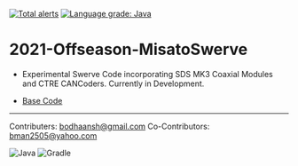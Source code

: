 [![Total alerts](https://img.shields.io/lgtm/alerts/g/Team3039/2021-Offseason-MisatoSwerve.svg?logo=lgtm&logoWidth=18)](https://lgtm.com/projects/g/Team3039/2021-Offseason-MisatoSwerve/alerts/) [![Language grade: Java](https://img.shields.io/lgtm/grade/java/g/Team3039/2021-Offseason-MisatoSwerve.svg?logo=lgtm&logoWidth=18)](https://lgtm.com/projects/g/Team3039/2021-Offseason-MisatoSwerve/context:java)

# 2021-Offseason-MisatoSwerve

- Experimental Swerve Code incorporating SDS MK3 Coaxial Modules and CTRE CANCoders. Currently in Development.

- [Base Code](https://github.com/SwerveDriveSpecialties/swerve-template)

-----

Contributers: bodhaansh@gmail.com
Co-Contributors: bman2505@yahoo.com

![Java](https://img.shields.io/badge/java-%23ED8B00.svg?style=for-the-badge&logo=java&logoColor=white) ![Gradle](https://img.shields.io/badge/Gradle-02303A.svg?style=for-the-badge&logo=Gradle&logoColor=white)
